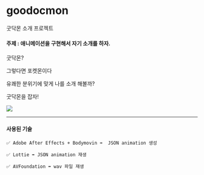 # goodocmon

굿닥몬 소개 프로젝트

#### 주제 : 애니메이션을 구현해서 자기 소개를 하자.

굿닥몬?

그렇다면 포켓몬이다

유쾌한 분위기에 맞게 나를 소개 해볼까?

굿닥몬을 잡자!

![](/keynote/222x480.gif)

---

#### 사용된 기술

    ✅ Adobe After Effects + Bodymovin ➡️  JSON animation 생성
    
    ✅ Lottie ➡️ JSON animation 재생
    
    ✅ AVFoundation ➡️ wav 파일 재생
  
  
